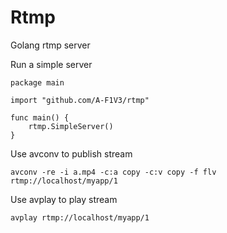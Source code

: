 Rtmp
====

Golang rtmp server

Run a simple server 

	package main

	import "github.com/A-F1V3/rtmp"

	func main() {
		rtmp.SimpleServer()
	}

Use avconv to publish stream
	
	avconv -re -i a.mp4 -c:a copy -c:v copy -f flv rtmp://localhost/myapp/1

Use avplay to play stream

	avplay rtmp://localhost/myapp/1

